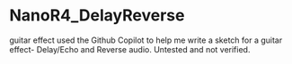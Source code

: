 # NanoR4_DelayReverse
guitar effect
used the Github Copilot to help me write a sketch for a guitar effect- Delay/Echo and Reverse audio.
Untested and not verified.

